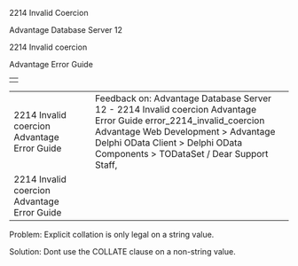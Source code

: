 2214 Invalid Coercion




Advantage Database Server 12  

2214 Invalid coercion

Advantage Error Guide

|  |
| --- |
|  |

|  |  |  |  |  |
| --- | --- | --- | --- | --- |
| 2214 Invalid coercion  Advantage Error Guide |  |  | Feedback on: Advantage Database Server 12 - 2214 Invalid coercion Advantage Error Guide error\_2214\_invalid\_coercion Advantage Web Development > Advantage Delphi OData Client > Delphi OData Components > TODataSet / Dear Support Staff, |  |
| 2214 Invalid coercion  Advantage Error Guide |  |  |  |  |

Problem: Explicit collation is only legal on a string value.

Solution: Dont use the COLLATE clause on a non-string value.